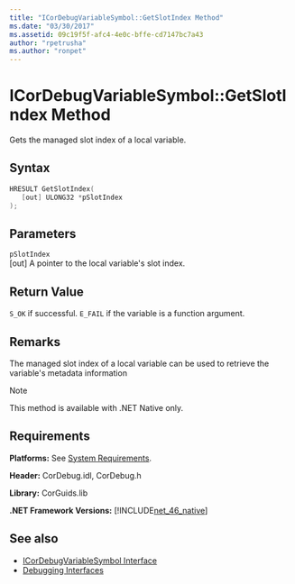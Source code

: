 ```yaml
---
title: "ICorDebugVariableSymbol::GetSlotIndex Method"
ms.date: "03/30/2017"
ms.assetid: 09c19f5f-afc4-4e0c-bffe-cd7147bc7a43
author: "rpetrusha"
ms.author: "ronpet"
---
```

# ICorDebugVariableSymbol::GetSlotIndex Method
Gets the managed slot index of a local variable.  
  
## Syntax  
  
```cpp  
HRESULT GetSlotIndex(  
   [out] ULONG32 *pSlotIndex  
);  
```  
  
## Parameters  
 `pSlotIndex`  
 [out] A pointer to the local variable's slot index.  
  
## Return Value  
 `S_OK` if successful. `E_FAIL` if the variable is a function argument.  
  
## Remarks  
 The managed slot index of a local variable can be used to retrieve the variable's metadata information  
  
> [!NOTE]
>  This method is available with .NET Native only.  
  
## Requirements  
 **Platforms:** See [System Requirements](../../../../docs/framework/get-started/system-requirements.md).  
  
 **Header:** CorDebug.idl, CorDebug.h  
  
 **Library:** CorGuids.lib  
  
 **.NET Framework Versions:** [!INCLUDE[net_46_native](../../../../includes/net-46-native-md.md)]  
  
## See also

- [ICorDebugVariableSymbol Interface](../../../../docs/framework/unmanaged-api/debugging/icordebugvariablesymbol-interface.md)
- [Debugging Interfaces](../../../../docs/framework/unmanaged-api/debugging/debugging-interfaces.md)

